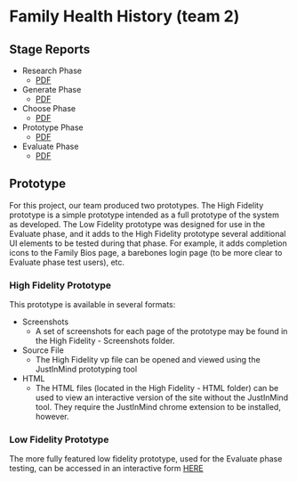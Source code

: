 # Family Health History (team 2)

## Stage Reports
* Research Phase
	* [PDF](UX_Project_Research_Phase.pdf)
* Generate Phase
	* [PDF](UX_Project_Generate_Phase.pdf)
* Choose Phase
	* [PDF](UX_Project_Choose_Phase.pdf)
* Prototype Phase
	* [PDF](UX_Project_Prototype_Phase.pdf)
* Evaluate Phase
	* [PDF](UX_Project_Evaluate_Phase.pdf)

## Prototype

For this project, our team produced two prototypes. The High Fidelity prototype is a simple prototype intended as a full prototype of the system as developed. The Low Fidelity prototype was designed for use in the Evaluate phase, and it adds to the High Fidelity prototype several additional UI elements to be tested during that phase. For example, it adds completion icons to the Family Bios page, a barebones login page (to be more clear to Evaluate phase test users), etc.

### High Fidelity Prototype

This prototype is available in several formats:

* Screenshots
	* A set of screenshots for each page of the prototype may be found in the High Fidelity - Screenshots folder.
* Source File
	* The High Fidelity vp file can be opened and viewed using the JustInMind prototyping tool
* HTML
	* The HTML files (located in the High Fidelity -  HTML folder) can be used to view an interactive version of the site without the JustInMind tool. They require the JustInMind chrome extension to be installed, however.

### Low Fidelity Prototype
The more fully featured low fidelity prototype, used for the Evaluate phase testing, can be accessed in an interactive form [HERE](https://invis.io/PQRL2SMSK7V)

